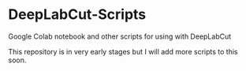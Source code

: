# DeepLabCut-Scripts
Google Colab notebook and other scripts for using with DeepLabCut

This repository is in very early stages but I will add more scripts to this soon. 
